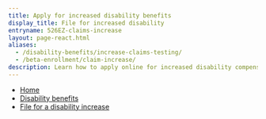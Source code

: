 ```yaml
---
title: Apply for increased disability benefits
display_title: File for increased disability
entryname: 526EZ-claims-increase
layout: page-react.html
aliases:
  - /disability-benefits/increase-claims-testing/
  - /beta-enrollment/claim-increase/
description: Learn how to apply online for increased disability compensation.
---
```

<nav aria-label="Breadcrumb" aria-live="polite" class="va-nav-breadcrumbs"
id="va-breadcrumbs">
  <ul class="row va-nav-breadcrumbs-list columns" id="va-breadcrumbs-list">
    <li><a href="/">Home</a></li>
    <li><a href="/disability/">Disability benefits</a></li>
    <li><a aria-current="page" href="/disability/how-to-file-claim/">File for a disability increase</a></li>
  </ul>
</nav>

